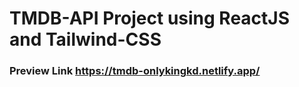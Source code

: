 # TMDB-API Project using ReactJS and Tailwind-CSS

### Preview Link https://tmdb-onlykingkd.netlify.app/
